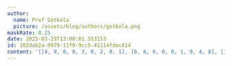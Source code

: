 ```yaml
---
author:
  name: Prof Gotkola
  picture: /assets/blog/authors/gotkola.png
maskRate: 0.25
date: 2025-03-25T13:00:01.553153
id: 102dab2a-0979-11f0-9cc5-41114fdec614
content: '[[4, 9, 0, 0, 3, 0, 2, 0, 1], [0, 6, 0, 0, 0, 1, 9, 4, 8], [1, 5, 2, 0, 9, 4, 6, 3, 0], [9, 2, 1, 0, 4, 8, 0, 7, 0], [3, 8, 4, 6, 0, 5, 1, 2, 0], [0, 7, 5, 9, 0, 2, 4, 8, 3], [2, 1, 7, 4, 6, 3, 0, 0, 5], [8, 3, 6, 5, 2, 9, 7, 1, 4], [5, 4, 9, 1, 0, 7, 3, 6, 2]]'
---
```

